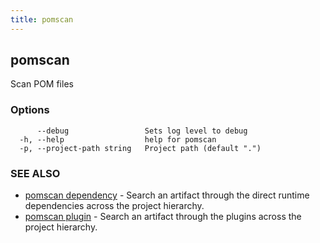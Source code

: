 ```yaml
---
title: pomscan
---	
```


## pomscan

Scan POM files

### Options

```
      --debug                 Sets log level to debug
  -h, --help                  help for pomscan
  -p, --project-path string   Project path (default ".")
```

### SEE ALSO

* [pomscan dependency](pomscan_dependency.md)	 - Search an artifact through the direct runtime dependencies across the project hierarchy.
* [pomscan plugin](pomscan_plugin.md)	 - Search an artifact through the plugins across the project hierarchy.

